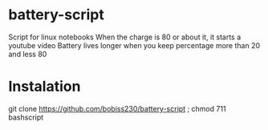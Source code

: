 # battery-script
Script for linux notebooks
When the charge is 80 or about it, it starts a youtube video 
Battery lives longer when you keep percentage more than 20 and less 80

# Instalation
git clone https://github.com/bobiss230/battery-script ; chmod 711 bashscript
